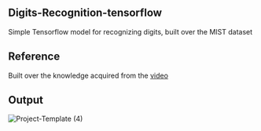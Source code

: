 ## Digits-Recognition-tensorflow
Simple Tensorflow model for recognizing digits, built over the MIST dataset
## Reference
Built over the knowledge acquired from the [video](https://www.youtube.com/watch?v=iqQgED9vV7k)
## Output
![Project-Template (4)](https://github.com/SadhaSivamx/Digits-Recognition-tensorflow/assets/106687593/45fe0041-5616-4278-9da3-f19989c72993)
